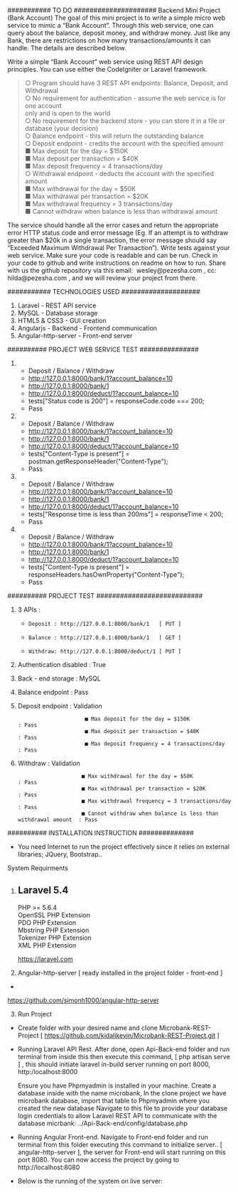 ########### TO DO #####################
Backend Mini Project (Bank Account)
The goal of this mini project is to write a simple micro web service to mimic a “Bank Account”.
Through this web service, one can query about the balance, deposit money, and withdraw
money. Just like any Bank, there are restrictions on how many transactions/amounts it can
handle. The details are described below.

Write a simple “Bank Account” web service using REST API design principles. You can
use either the CodeIgniter or Laravel framework.
<blockquote>
   ○ Program should have 3 REST API endpoints: Balance, Deposit, and Withdrawal<br/>
   ○ No requirement for authentication - assume the web service is for one account<br/>
   only and is open to the world<br/>
   ○ No requirement for the backend store - you can store it in a file or database (your
   decision)<br/>
   ○ Balance endpoint - this will return the outstanding balance<br/>
   ○ Deposit endpoint - credits the account with the specified amount<br/>
   ■ Max deposit for the day = $150K<br/>
   ■ Max deposit per transaction = $40K<br/>
   ■ Max deposit frequency = 4 transactions/day<br/>
   ○ Withdrawal endpoint - deducts the account with the specified amount<br/>
   ■ Max withdrawal for the day = $50K<br/>
   ■ Max withdrawal per transaction = $20K<br/>
   ■ Max withdrawal frequency = 3 transactions/day<br/>
   ■ Cannot withdraw when balance is less than withdrawal amount<br/>
</blockquote>
The service should handle all the error cases and return the appropriate error HTTP
status code and error message (Eg. If an attempt is to withdraw greater than $20k in a
single transaction, the error message should say “Exceeded Maximum Withdrawal Per
Transaction”).
Write tests against your web service.
Make sure your code is readable and can be run.
Check in your code to github and write instructions on readme on how to run.
Share with us the github repository via this email: ​ wesley@pezesha.com​ , cc:
hilda@pezesha.com​ , and we will review your project from there.



########### TECHNOLOGIES USED ####################
1. Laravel             - REST API service<br/>
2. MySQL               - Database storage<br/>
2. HTML5 & CSS3        - GUI creation<br/>
3. Angularjs           - Backend - Frontend communication<br/>
3. Angular-http-server - Front-end server<br/>



########## PROJECT WEB SERVICE TEST ###############
1. - Deposit / Balance / Withdraw <br/>
   - http://127.0.0.1:8000/bank/1?account_balance=10 <br/>
   - http://127.0.0.1:8000/bank/1 <br/>
   - http://127.0.0.1:8000/deduct/1?account_balance=10 <br/>
   - tests["Status code is 200"] = responseCode.code === 200; <br/>
   - Pass

2. - Deposit / Balance / Withdraw
   - http://127.0.0.1:8000/bank/1?account_balance=10 <br/>
   - http://127.0.0.1:8000/bank/1 <br/>
   - http://127.0.0.1:8000/deduct/1?account_balance=10 <br/>
   - tests["Content-Type is present"] = postman.getResponseHeader("Content-Type"); <br/>
   - Pass

3. - Deposit / Balance / Withdraw
   - http://127.0.0.1:8000/bank/1?account_balance=10 <br/>
   - http://127.0.0.1:8000/bank/1 <br/>
   - http://127.0.0.1:8000/deduct/1?account_balance=10 <br/>
   - tests["Response time is less than 200ms"] = responseTime < 200; <br/>
   - Pass  

4. - Deposit / Balance / Withdraw
   - http://127.0.0.1:8000/bank/1?account_balance=10 <br/>
   - http://127.0.0.1:8000/bank/1 <br/>
   - http://127.0.0.1:8000/deduct/1?account_balance=10 <br/>
   - tests["Content-Type is present"] = responseHeaders.hasOwnProperty("Content-Type"); <br/>
   - Pass  



########## PROJECT TEST ###########################
1. 3 APIs :
     -     Deposit : http://127.0.0.1:8000/bank/1   [ PUT ]
     -     Balance : http://127.0.0.1:8000/bank/1   [ GET ]
     -     Withdraw: http://127.0.0.1:8000/deduct/1 [ PUT ]

2. Authentication disabled : True
3. Back - end storage      : MySQL
4. Balance endpoint        : Pass
5. Deposit endpoint        : Validation

                            ■ Max deposit for the day = $150K             : Pass
                            ■ Max deposit per transaction = $40K          : Pass
                            ■ Max deposit frequency = 4 transactions/day  : Pass

6. Withdraw                : Validation

                           ■ Max withdrawal for the day = $50K                            : Pass
                           ■ Max withdrawal per transaction = $20K                        : Pass
                           ■ Max withdrawal frequency = 3 transactions/day                : Pass
                           ■ Cannot withdraw when balance is less than withdrawal amount  : Pass



########## INSTALLATION INSTRUCTION ##############
  - You need Internet to run the project effectively since it relies on external libraries; JQuery, Bootstrap..

System Requirments

1. Laravel 5.4
   -
   PHP >= 5.6.4<br/>
   OpenSSL PHP Extension<br/>
   PDO PHP Extension<br/>
   Mbstring PHP Extension<br/>
   Tokenizer PHP Extension<br/>
   XML PHP Extension<br/>

   https://laravel.com


2. Angular-http-server [ ready installed in the project folder - front-end ]
  -
  https://github.com/simonh1000/angular-http-server    


3. Run Project

  - Create folder with your desired name and clone Microbank-REST-Project [ https://github.com/kidalikevin/Microbank-REST-Project.git ]

  - Running Laravel API Rest.
       After done, open Api-Back-end folder and run terminal from inside this then execute this command, [  php artisan serve    ] , this should initiate laravel in-build server running on port 8000, http:/localhost:8000

       Ensure you have Phpmyadmin is installed in your machine. Create a database inside with the name microbank,
       In the clone project we have microbank database, import that table to Phpmyadmin where you created the new database
       Navigate to this file to provide your database login credentials to allow Laravel REST API to communicate with the database micrbank: ../Api-Back-end/config/database.php

  - Running Angular Front-end.
       Navigate to Front-end folder and run terminal from this folder executing this command to initialize server.. [ angular-http-server ], the server for Front-end will start running on this port 8080.
       You can now access the project by going to http://localhost:8080

  - Below is the running of the system on live server:
